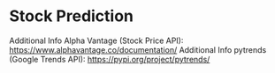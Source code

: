 # Stock Prediction
Additional Info Alpha Vantage (Stock Price API): https://www.alphavantage.co/documentation/
Additional Info pytrends (Google Trends API): https://pypi.org/project/pytrends/
